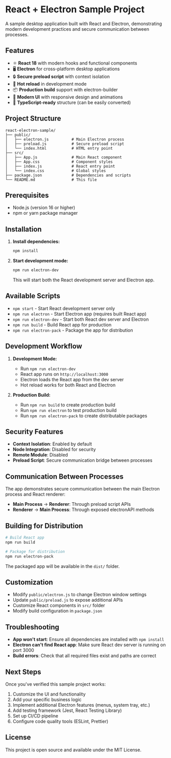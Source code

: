 # React + Electron Sample Project

A sample desktop application built with React and Electron, demonstrating modern development practices and secure communication between processes.

## Features

- ⚛️ **React 18** with modern hooks and functional components
- 🖥️ **Electron** for cross-platform desktop applications
- 🔒 **Secure preload script** with context isolation
- 🚀 **Hot reload** in development mode
- 📦 **Production build** support with electron-builder
- 🎨 **Modern UI** with responsive design and animations
- 🔧 **TypeScript-ready** structure (can be easily converted)

## Project Structure

```
react-electron-sample/
├── public/
│   ├── electron.js          # Main Electron process
│   ├── preload.js           # Secure preload script
│   └── index.html           # HTML entry point
├── src/
│   ├── App.js               # Main React component
│   ├── App.css              # Component styles
│   ├── index.js             # React entry point
│   └── index.css            # Global styles
├── package.json             # Dependencies and scripts
└── README.md                # This file
```

## Prerequisites

- Node.js (version 16 or higher)
- npm or yarn package manager

## Installation

1. **Install dependencies:**
   ```bash
   npm install
   ```

2. **Start development mode:**
   ```bash
   npm run electron-dev
   ```
   This will start both the React development server and Electron app.

## Available Scripts

- `npm start` - Start React development server only
- `npm run electron` - Start Electron app (requires built React app)
- `npm run electron-dev` - Start both React dev server and Electron
- `npm run build` - Build React app for production
- `npm run electron-pack` - Package the app for distribution

## Development Workflow

1. **Development Mode:**
   - Run `npm run electron-dev`
   - React app runs on `http://localhost:3000`
   - Electron loads the React app from the dev server
   - Hot reload works for both React and Electron

2. **Production Build:**
   - Run `npm run build` to create production build
   - Run `npm run electron` to test production build
   - Run `npm run electron-pack` to create distributable packages

## Security Features

- **Context Isolation**: Enabled by default
- **Node Integration**: Disabled for security
- **Remote Module**: Disabled
- **Preload Script**: Secure communication bridge between processes

## Communication Between Processes

The app demonstrates secure communication between the main Electron process and React renderer:

- **Main Process** → **Renderer**: Through preload script APIs
- **Renderer** → **Main Process**: Through exposed electronAPI methods

## Building for Distribution

```bash
# Build React app
npm run build

# Package for distribution
npm run electron-pack
```

The packaged app will be available in the `dist/` folder.

## Customization

- Modify `public/electron.js` to change Electron window settings
- Update `public/preload.js` to expose additional APIs
- Customize React components in `src/` folder
- Modify build configuration in `package.json`

## Troubleshooting

- **App won't start**: Ensure all dependencies are installed with `npm install`
- **Electron can't find React app**: Make sure React dev server is running on port 3000
- **Build errors**: Check that all required files exist and paths are correct

## Next Steps

Once you've verified this sample project works:

1. Customize the UI and functionality
2. Add your specific business logic
3. Implement additional Electron features (menus, system tray, etc.)
4. Add testing framework (Jest, React Testing Library)
5. Set up CI/CD pipeline
6. Configure code quality tools (ESLint, Prettier)

## License

This project is open source and available under the MIT License.

